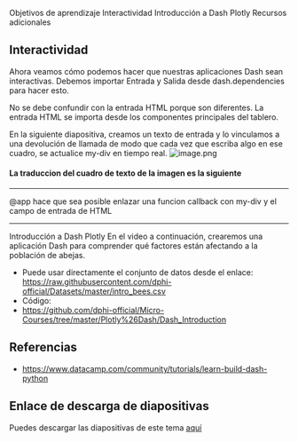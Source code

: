 Objetivos de aprendizaje
Interactividad
Introducción a Dash Plotly
Recursos adicionales

## Interactividad
Ahora veamos cómo podemos hacer que nuestras aplicaciones Dash sean interactivas. Debemos importar Entrada y Salida desde dash.dependencies para hacer esto.

No se debe confundir con la entrada HTML porque son diferentes. La entrada HTML se importa desde los componentes principales del tablero.

En la siguiente diapositiva, creamos un texto de entrada y lo vinculamos a una devolución de llamada de modo que cada vez que escriba algo en ese cuadro, se actualice my-div en tiempo real.
![image.png](https://dphi-live.s3.amazonaws.com/media_uploads/image_e06f662d47d34c208ecb166278269b53.png)

#### La traduccion del cuadro de texto de la imagen es la siguiente
---
@app hace que sea posible enlazar una funcion callback con my-div y el campo de entrada de HTML

---

Introducción a Dash Plotly
En el video a continuación, crearemos una aplicación Dash para comprender qué factores están afectando a la población de abejas.

*  Puede usar directamente el conjunto de datos desde el enlace:
https://raw.githubusercontent.com/dphi-official/Datasets/master/intro_bees.csv
* Código:
* https://github.com/dphi-official/Micro-Courses/tree/master/Plotly%26Dash/Dash_Introduction

## Referencias 
* https://www.datacamp.com/community/tutorials/learn-build-dash-python

## Enlace de descarga de diapositivas

Puedes descargar las diapositivas de este tema 
[aquí](https://docs.google.com/presentation/d/10JOh048ytryId6KQuo9y0VGh8GoSQZbWb5KOTckaSco/edit)